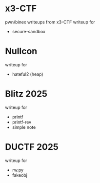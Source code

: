 # x3-CTF
pwn/binex writeups from x3-CTF
writeup for
- secure-sandbox

# Nullcon

writeup for
- hateful2 (heap)

# Blitz 2025

writeup for
- printf
- printf-rev
- simple note

# DUCTF 2025

writeup for 
- rw.py
- fakeobj

